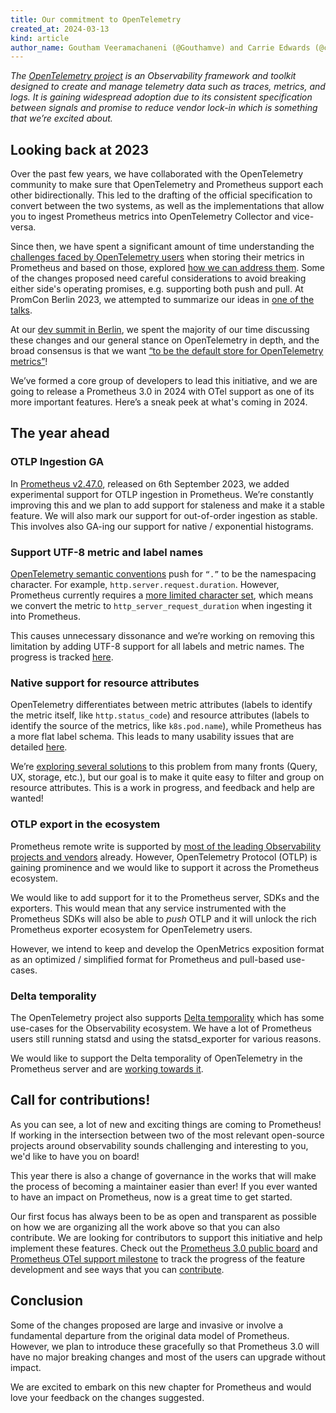 ```yaml
---
title: Our commitment to OpenTelemetry
created_at: 2024-03-13
kind: article
author_name: Goutham Veeramachaneni (@Gouthamve) and Carrie Edwards (@carrieedwards)
---
```


*The [OpenTelemetry project](https://opentelemetry.io/) is an Observability framework and toolkit designed to create and manage telemetry data such as traces, metrics, and logs. It is gaining widespread adoption due to its consistent specification between signals and promise to reduce vendor lock-in which is something that we’re excited about.*

## Looking back at 2023

Over the past few years, we have collaborated with the OpenTelemetry community to make sure that OpenTelemetry and Prometheus support each other bidirectionally. This led to the drafting of the official specification to convert between the two systems, as well as the implementations that allow you to ingest Prometheus metrics into OpenTelemetry Collector and vice-versa.

Since then, we have spent a significant amount of time understanding the [challenges faced by OpenTelemetry users](https://docs.google.com/document/d/1epvoO_R7JhmHYsII-GJ6Yw99Ky91dKOqOtZGqX7Bk0g/edit?usp=sharing) when storing their metrics in Prometheus and based on those, explored [how we can address them](https://docs.google.com/document/d/1NGdKqcmDExynRXgC_u1CDtotz9IUdMrq2yyIq95hl70/edit?usp=sharing). Some of the changes proposed need careful considerations to avoid breaking either side's operating promises, e.g. supporting both push and pull. At PromCon Berlin 2023, we attempted to summarize our ideas in [one of the talks](https://www.youtube.com/watch?v=mcabOH70FqU).

At our [dev summit in Berlin](https://docs.google.com/document/d/11LC3wJcVk00l8w5P3oLQ-m3Y37iom6INAMEu2ZAGIIE/edit#bookmark=id.9kp854ea3sv4), we spent the majority of our time discussing these changes and our general stance on OpenTelemetry in depth, and the broad consensus is that we want [“to be the default store for OpenTelemetry metrics”](https://docs.google.com/document/d/11LC3wJcVk00l8w5P3oLQ-m3Y37iom6INAMEu2ZAGIIE/edit#bookmark=id.196i9ij1u7fs)!

We’ve formed a core group of developers to lead this initiative, and we are going to release a Prometheus 3.0 in 2024 with OTel support as one of its more important features. Here’s a sneak peek at what's coming in 2024.

## The year ahead

### OTLP Ingestion GA

In [Prometheus v2.47.0](https://github.com/prometheus/prometheus/releases/tag/v2.47.0), released on 6th September 2023, we added experimental support for OTLP ingestion in Prometheus. We’re constantly improving this and we plan to add support for staleness and make it a stable feature. We will also mark our support for out-of-order ingestion as stable. This involves also GA-ing our support for native / exponential histograms.

### Support UTF-8 metric and label names

[OpenTelemetry semantic conventions](https://github.com/open-telemetry/semantic-conventions/blob/main/docs/http/http-metrics.md) push for `“.”` to be the namespacing character. For example, `http.server.request.duration`. However, Prometheus currently requires a [more limited character set](https://prometheus.io/docs/instrumenting/writing_exporters/#naming), which means we convert the metric to `http_server_request_duration` when ingesting it into Prometheus.

This causes unnecessary dissonance and we’re working on removing this limitation by adding UTF-8 support for all labels and metric names. The progress is tracked [here](https://github.com/prometheus/prometheus/issues/13095).

### Native support for resource attributes

OpenTelemetry differentiates between metric attributes (labels to identify the metric itself, like `http.status_code`) and resource attributes (labels to identify the source of the metrics, like `k8s.pod.name`), while Prometheus has a more flat label schema. This leads to many usability issues that are detailed [here](https://docs.google.com/document/d/1gG-eTQ4SxmfbGwkrblnUk97fWQA93umvXHEzQn2Nv7E/edit?usp=sharing).

We’re [exploring several solutions](https://docs.google.com/document/d/1FgHxOzCQ1Rom-PjHXsgujK8x5Xx3GTiwyG__U3Gd9Tw/edit) to this problem from many fronts (Query, UX, storage, etc.), but our goal is to make it quite easy to filter and group on resource attributes. This is a work in progress, and feedback and help are wanted!

### OTLP export in the ecosystem

Prometheus remote write is supported by [most of the leading Observability projects and vendors](https://prometheus.io/docs/operating/integrations/#remote-endpoints-and-storage) already. However, OpenTelemetry Protocol (OTLP) is gaining prominence and we would like to support it across the Prometheus ecosystem.

We would like to add support for it to the Prometheus server, SDKs and the exporters. This would mean that any service instrumented with the Prometheus SDKs will also be able to _push_ OTLP and it will unlock the rich Prometheus exporter ecosystem for OpenTelemetry users.

However, we intend to keep and develop the OpenMetrics exposition format as an optimized / simplified format for Prometheus and pull-based use-cases.

### Delta temporality

The OpenTelemetry project also supports [Delta temporality](https://grafana.com/blog/2023/09/26/opentelemetry-metrics-a-guide-to-delta-vs.-cumulative-temporality-trade-offs/) which has some use-cases for the Observability ecosystem. We have a lot of Prometheus users still running statsd and using the statsd_exporter for various reasons.

We would like to support the Delta temporality of OpenTelemetry in the Prometheus server and are [working towards it](https://github.com/open-telemetry/opentelemetry-collector-contrib/issues/30479).

## Call for contributions!

As you can see, a lot of new and exciting things are coming to Prometheus! If working in the intersection between two of the most relevant open-source projects around observability sounds challenging and interesting to you, we'd like to have you on board!

This year there is also a change of governance in the works that will make the process of becoming a maintainer easier than ever! If you ever wanted to have an impact on Prometheus, now is a great time to get started.

Our first focus has always been to be as open and transparent as possible on how we are organizing all the work above so that you can also contribute. We are looking for contributors to support this initiative and help implement these features. Check out the [Prometheus 3.0 public board](https://github.com/orgs/prometheus/projects/9) and [Prometheus OTel support milestone](https://github.com/prometheus/prometheus/issues?q=is%3Aopen+is%3Aissue+milestone%3A%22OTEL+Support%22) to track the progress of the feature development and see ways that you can [contribute](https://github.com/prometheus/prometheus/blob/main/CONTRIBUTING.md).

## Conclusion

Some of the changes proposed are large and invasive or involve a fundamental departure from the original data model of Prometheus. However, we plan to introduce these gracefully so that Prometheus 3.0 will have no major breaking changes and most of the users can upgrade without impact.

We are excited to embark on this new chapter for Prometheus and would love your feedback on the changes suggested.
